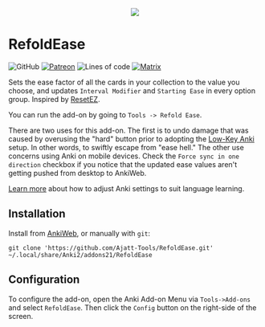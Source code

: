 <p align="center">
<img src="https://user-images.githubusercontent.com/69171671/100405906-7ef45b80-305c-11eb-9e53-64107736f544.png">
</p>

# RefoldEase

![GitHub](https://img.shields.io/github/license/Ajatt-Tools/RefoldEase)
[![Patreon](https://img.shields.io/badge/support-patreon-orange)](https://www.patreon.com/tatsumoto_ren)
![Lines of code](https://img.shields.io/tokei/lines/github/Ajatt-Tools/RefoldEase)
[![Matrix](https://img.shields.io/badge/Japanese_study_room-join-green.svg)](https://app.element.io/#/room/#djt:g33k.se)

Sets the ease factor of all the cards in your collection to the value you choose,
and updates `Interval Modifier` and `Starting Ease` in every option group.
Inspired by [ResetEZ](https://massimmersionapproach.com/table-of-contents/anki/low-key-anki/low-key-anki-summary-and-installation/).

You can run the add-on by going to `Tools -> Refold Ease`.

There are two uses for this add-on.
The first is to undo damage that was caused by overusing the "hard" button
prior to adopting the [Low-Key Anki](https://massimmersionapproach.com/table-of-contents/anki/low-key-anki/intro) setup.
In other words, to swiftly escape from "ease hell."
The other use concerns using Anki on mobile devices.
Check the `Force sync in one direction` checkbox if you notice
that the updated ease values aren't getting pushed from desktop to AnkiWeb.

[Learn more](https://refold.la/roadmap/stage-1/a/anki-setup/)
about how to adjust Anki settings to suit language learning.

## Installation
Install from [AnkiWeb](https://ankiweb.net/shared/info/819023663), or manually with `git`:

```
git clone 'https://github.com/Ajatt-Tools/RefoldEase.git' ~/.local/share/Anki2/addons21/RefoldEase
```

## Configuration
To configure the add-on, open the Anki Add-on Menu
via `Tools->Add-ons` and select `RefoldEase`.
Then click the `Config` button on the right-side of the screen.
